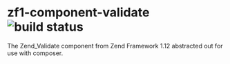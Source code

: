 zf1-component-validate ![build status](https://travis-ci.org/joegreen88/zf1-component-validate.png)
======================

The Zend_Validate component from Zend Framework 1.12 abstracted out for use with composer.
